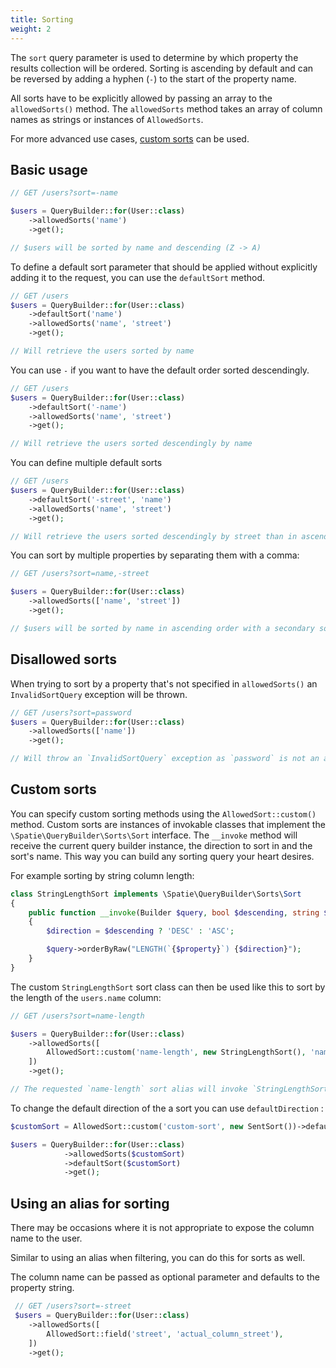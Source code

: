 ```yaml
---
title: Sorting
weight: 2
---
```


The `sort` query parameter is used to determine by which property the results collection will be ordered. Sorting is ascending by default and can be reversed by adding a hyphen (`-`) to the start of the property name.

All sorts have to be explicitly allowed by passing an array to the `allowedSorts()` method. The `allowedSorts` method takes an array of column names as strings or instances of `AllowedSorts`.

For more advanced use cases, [custom sorts](#content-custom-sorts) can be used.

## Basic usage

```php
// GET /users?sort=-name

$users = QueryBuilder::for(User::class)
    ->allowedSorts('name')
    ->get();

// $users will be sorted by name and descending (Z -> A)
```

To define a default sort parameter that should be applied without explicitly adding it to the request, you can use the `defaultSort` method.

```php
// GET /users
$users = QueryBuilder::for(User::class)
    ->defaultSort('name')
    ->allowedSorts('name', 'street')
    ->get();

// Will retrieve the users sorted by name
```

You can use `-` if you want to have the default order sorted descendingly.

```php
// GET /users
$users = QueryBuilder::for(User::class)
    ->defaultSort('-name')
    ->allowedSorts('name', 'street')
    ->get();

// Will retrieve the users sorted descendingly by name
```

You can define multiple default sorts

```php
// GET /users
$users = QueryBuilder::for(User::class)
    ->defaultSort('-street', 'name')
    ->allowedSorts('name', 'street')
    ->get();

// Will retrieve the users sorted descendingly by street than in ascending order by name
```

You can sort by multiple properties by separating them with a comma:

```php
// GET /users?sort=name,-street

$users = QueryBuilder::for(User::class)
    ->allowedSorts(['name', 'street'])
    ->get();

// $users will be sorted by name in ascending order with a secondary sort on street in descending order.
```

## Disallowed sorts

When trying to sort by a property that's not specified in `allowedSorts()` an `InvalidSortQuery` exception will be thrown.

```php
// GET /users?sort=password
$users = QueryBuilder::for(User::class)
    ->allowedSorts(['name'])
    ->get();

// Will throw an `InvalidSortQuery` exception as `password` is not an allowed sorting property
```

## Custom sorts

You can specify custom sorting methods using the `AllowedSort::custom()` method. Custom sorts are instances of invokable classes that implement the `\Spatie\QueryBuilder\Sorts\Sort` interface. The `__invoke` method will receive the current query builder instance, the direction to sort in and the sort's name. This way you can build any sorting query your heart desires.

For example sorting by string column length:

```php
class StringLengthSort implements \Spatie\QueryBuilder\Sorts\Sort
{
    public function __invoke(Builder $query, bool $descending, string $property)
    {
        $direction = $descending ? 'DESC' : 'ASC';

        $query->orderByRaw("LENGTH(`{$property}`) {$direction}");
    }
}
```

The custom `StringLengthSort` sort class can then be used like this to sort by the length of the `users.name` column:

```php
// GET /users?sort=name-length

$users = QueryBuilder::for(User::class)
    ->allowedSorts([
        AllowedSort::custom('name-length', new StringLengthSort(), 'name'),
    ])
    ->get();

// The requested `name-length` sort alias will invoke `StringLengthSort` with the `name` column name. 
```

To change the default direction of the a sort you can use `defaultDirection` :

```php
$customSort = AllowedSort::custom('custom-sort', new SentSort())->defaultDirection(SortDirection::DESCENDING);

$users = QueryBuilder::for(User::class)
            ->allowedSorts($customSort)
            ->defaultSort($customSort)
            ->get();
```

## Using an alias for sorting

There may be occasions where it is not appropriate to expose the column name to the user.

Similar to using an alias when filtering, you can do this for sorts as well.

The column name can be passed as optional parameter and defaults to the property string.

```php
 // GET /users?sort=-street
 $users = QueryBuilder::for(User::class)
    ->allowedSorts([
        AllowedSort::field('street', 'actual_column_street'),
    ])
    ->get();
 ```
